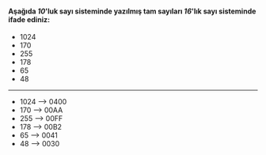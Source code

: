 #### Aşağıda _10_'luk sayı sisteminde yazılmış tam sayıları _16_'lık sayı sisteminde ifade ediniz:

* 1024
* 170
* 255
* 178
* 65
* 48
*********************************************************************

* 1024  --> 0400
* 170   --> 00AA
* 255   --> 00FF
* 178   --> 00B2
* 65    --> 0041
* 48    --> 0030
